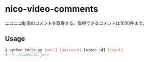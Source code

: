 # nico-video-comments
ニコニコ動画のコメントを取得する。取得できるコメントは1000件まで。

## Usage
```sh
$ python fetch.py [mail] [password] [video id] [count]
# -> ./comments.json
```
